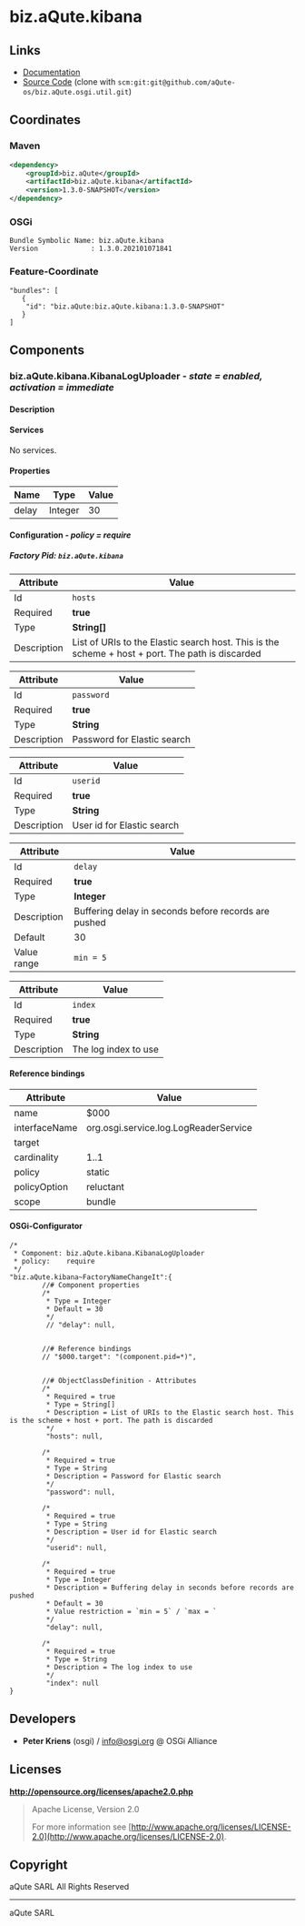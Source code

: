 # biz.aQute.kibana

## Links

* [Documentation](https://aQute.biz)
* [Source Code](https://github.com/aQute-os/biz.aQute.osgi.util) (clone with `scm:git:git@github.com/aQute-os/biz.aQute.osgi.util.git`)

## Coordinates

### Maven

```xml
<dependency>
    <groupId>biz.aQute</groupId>
    <artifactId>biz.aQute.kibana</artifactId>
    <version>1.3.0-SNAPSHOT</version>
</dependency>
```

### OSGi

```
Bundle Symbolic Name: biz.aQute.kibana
Version             : 1.3.0.202101071841
```

### Feature-Coordinate

```
"bundles": [
   {
    "id": "biz.aQute:biz.aQute.kibana:1.3.0-SNAPSHOT"
   }
]
```

## Components

### biz.aQute.kibana.KibanaLogUploader - *state = enabled, activation = immediate*

#### Description

#### Services

No services.

#### Properties

|Name |Type |Value |
|--- |--- |--- |
|delay |Integer |30 |

#### Configuration - *policy = require*

##### Factory Pid: `biz.aQute.kibana`

|Attribute |Value |
|--- |--- |
|Id |`hosts` |
|Required |**true** |
|Type |**String[]** |
|Description |List of URIs to the Elastic search host. This is the scheme + host + port. The path is discarded |

|Attribute |Value |
|--- |--- |
|Id |`password` |
|Required |**true** |
|Type |**String** |
|Description |Password for Elastic search |

|Attribute |Value |
|--- |--- |
|Id |`userid` |
|Required |**true** |
|Type |**String** |
|Description |User id for Elastic search |

|Attribute |Value |
|--- |--- |
|Id |`delay` |
|Required |**true** |
|Type |**Integer** |
|Description |Buffering delay in seconds before records are pushed |
|Default |30 |
|Value range |`min = 5` |

|Attribute |Value |
|--- |--- |
|Id |`index` |
|Required |**true** |
|Type |**String** |
|Description |The log index to use |

#### Reference bindings

|Attribute |Value |
|--- |--- |
|name |$000 |
|interfaceName |org.osgi.service.log.LogReaderService |
|target | |
|cardinality |1..1 |
|policy |static |
|policyOption |reluctant |
|scope |bundle |

#### OSGi-Configurator


```
/*
 * Component: biz.aQute.kibana.KibanaLogUploader
 * policy:    require
 */
"biz.aQute.kibana~FactoryNameChangeIt":{
        //# Component properties
        /*
         * Type = Integer
         * Default = 30
         */
         // "delay": null,


        //# Reference bindings
        // "$000.target": "(component.pid=*)",


        //# ObjectClassDefinition - Attributes
        /*
         * Required = true
         * Type = String[]
         * Description = List of URIs to the Elastic search host. This is the scheme + host + port. The path is discarded
         */
         "hosts": null,

        /*
         * Required = true
         * Type = String
         * Description = Password for Elastic search
         */
         "password": null,

        /*
         * Required = true
         * Type = String
         * Description = User id for Elastic search
         */
         "userid": null,

        /*
         * Required = true
         * Type = Integer
         * Description = Buffering delay in seconds before records are pushed
         * Default = 30
         * Value restriction = `min = 5` / `max = `
         */
         "delay": null,

        /*
         * Required = true
         * Type = String
         * Description = The log index to use
         */
         "index": null
}
```

## Developers

* **Peter Kriens** (osgi) / [info@osgi.org](mailto:info@osgi.org) @ OSGi Alliance

## Licenses

**http://opensource.org/licenses/apache2.0.php**
  > Apache License, Version 2.0
  >
  > For more information see [http://www.apache.org/licenses/LICENSE-2.0](http://www.apache.org/licenses/LICENSE-2.0).

## Copyright

aQute SARL All Rights Reserved

---
aQute SARL